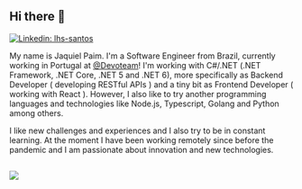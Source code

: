 ## Hi there 👋

[![Linkedin: lhs-santos](https://img.shields.io/badge/-Jaquiel%20Paim-blue?style=flat-square&logo=Linkedin&logoColor=white&link=https://www.linkedin.com/in/jaquielpaim/)](https://www.linkedin.com/in/jaquielpaim)

My name is Jaquiel Paim. I'm a Software Engineer from Brazil, currently working in Portugal at [@Devoteam](https://github.com/Devoteam)! I'm working with C#/.NET (.NET Framework, .NET Core, .NET 5 and .NET 6), more specifically as Backend Developer ( developing RESTful APIs ) and a tiny bit as Frontend Developer ( working with React ). However, I also like to try another programming languages and technologies like Node.js, Typescript, Golang and Python among others.   

I like new challenges and experiences and I also try to be in constant learning. At the moment I have been working remotely since before the pandemic and I am passionate about innovation and new technologies.

##
<a href="">
  <img align="center" src="https://github-readme-stats-ruby-one.vercel.app/api?username=jaquiel&theme=github_dark&layout=compact" />
</a>
